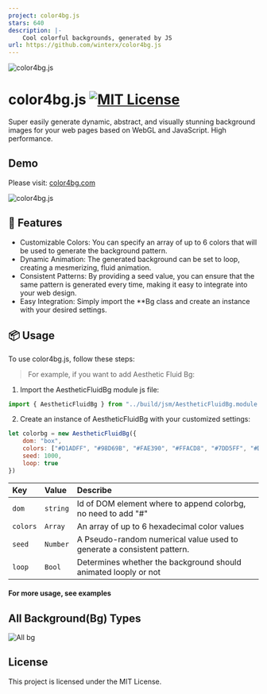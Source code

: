 ```yaml
---
project: color4bg.js
stars: 640
description: |-
    Cool colorful backgrounds, generated by JS
url: https://github.com/winterx/color4bg.js
---
```


![color4bg.js](https://color4bg.com/static/images/github/01-logo.jpg)



# color4bg.js [![MIT License](https://img.shields.io/badge/License-MIT-green.svg)](https://choosealicense.com/licenses/mit/)
Super easily generate dynamic, abstract, and visually stunning background images for your web pages based on WebGL and JavaScript. High performance.


## Demo
Please visit: [color4bg.com](https://www.color4bg.com)

![color4bg.js](https://color4bg.com/static/images/meta-og-image.jpg)


## 🚀 Features
- Customizable Colors: You can specify an array of up to 6 colors that will be used to generate the background pattern.
- Dynamic Animation: The generated background can be set to loop, creating a mesmerizing, fluid animation.
- Consistent Patterns: By providing a seed value, you can ensure that the same pattern is generated every time, making it easy to integrate into your web design.
- Easy Integration: Simply import the **Bg class and create an instance with your desired settings.


## 📦 Usage
To use color4bg.js, follow these steps:

> For example, if you want to add Aesthetic Fluid Bg:

1. Import the AestheticFluidBg module js file:
```javascript
import { AestheticFluidBg } from "../build/jsm/AestheticFluidBg.module.js"
```

2. Create an instance of AestheticFluidBg with your customized settings:
```javascript
let colorbg = new AestheticFluidBg({
    dom: "box",
    colors: ["#D1ADFF", "#98D69B", "#FAE390", "#FFACD8", "#7DD5FF", "#D1ADFF"],
    seed: 1000,
    loop: true
})
```

| Key | Value     | Describe                       |
| :-------- | :------- | :-------------------------------- |
| `dom`      | `string` | Id of DOM element where to append colorbg, no need to add "#" |
| `colors`      | `Array` | An array of up to 6 hexadecimal color values |
| `seed`      | `Number` | A Pseudo-random numerical value used to generate a  consistent pattern. |
| `loop`      | `Bool` | Determines whether the background should animated looply or not |



#### For more usage, see examples


## All Background(Bg) Types
![All bg](https://github.com/user-attachments/assets/68dd9cc9-3182-49ee-b8d5-cd6301902b6e)




## License
This project is licensed under the MIT License.

